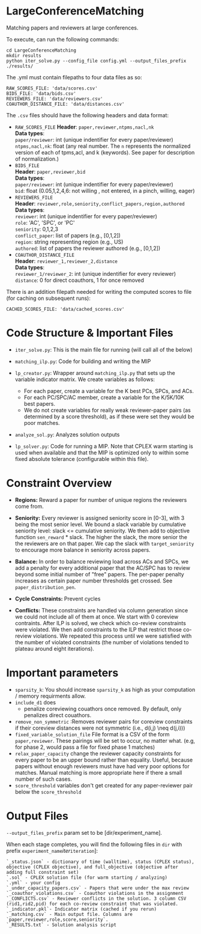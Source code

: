 # LargeConferenceMatching
Matching papers and reviewers at large conferences.

To execute, can run the following commands:
```
cd LargeConferenceMatching
mkdir results
python iter_solve.py --config_file config.yml --output_files_prefix ./results/
```

The .yml must contain filepaths to four data files as so:

```
RAW_SCORES_FILE: 'data/scores.csv'
BIDS_FILE: 'data/bids.csv'
REVIEWERS_FILE: 'data/reviewers.csv'
COAUTHOR_DISTANCE_FILE: 'data/distances.csv'
```

The `.csv` files should have the following headers and data format:
- `RAW_SCORES_FILE`
**Header**: `paper,reviewer,ntpms,nacl,nk`\
**Data types**:\
`paper/reviewer`: int (unique indentifier for every paper/reviewer)\
`ntpms,nacl,nk`: float (any real number. The `n` represents the normalized version of each of tpms,acl, and k (keywords). See paper for description of normalization.)
- `BIDS_FILE`\
**Header**: `paper,reviewer,bid`\
**Data types**:\
`paper/reviewer`: int (unique indentifier for every paper/reviewer)\
`bid`: float (0.05,1,2,4,6: not willing , not entered, in a pinch, willing, eager)
- `REVIEWERS_FILE`\
**Header**: `reviewer,role,seniority,conflict_papers,region,authored`\
**Data types**:\
`reviewer`: int (unique indentifier for every paper/reviewer)\
`role`: 'AC', 'SPC', or 'PC'\
`seniority`: 0,1,2,3\
`conflict_paper`: list of papers (e.g., [0,1,2])\
`region`: string representing region (e.g., US)\
`authored`: list of papers the reviewer authored (e.g., [0,1,2])
- `COAUTHOR_DISTANCE_FILE`\
**Header**: `reviewer_1,reviewer_2,distance`\
**Data types**:\
`reviewer_1/reviewer_2`: int (unique indentifier for every reviewer)\
`distance`: 0 for direct coauthors, 1 for once removed

There is an addition filepath needed for writing the computed scores to file (for caching on subsequent runs):
```
CACHED_SCORES_FILE: 'data/cached_scores.csv'
```


# Code Structure & Important Files
- `iter_solve.py`: This is the main file for running (will call all of the below)

- `matching_ilp.py`: Code for building and writing the MIP
- `lp_creator.py`: Wrapper around `matching_ilp.py` that sets up the variable indicator matrix. We create variables as follows:
    - For each paper, create a variable for the K best PCs, SPCs, and ACs.
    - For each PC/SPC/AC member, create a variable for the K/5K/10K best papers. 
    - We do not create variables for really weak reviewer-paper pairs (as determined by a score threshold), as if these were set they would be poor matches.

- `analyze_sol.py`: Analyzes solution outputs
- `lp_solver.py`: Code for running a MIP. Note that CPLEX warm starting is used when available and that the MIP is optimized only to within some fixed absolute tolerance (configurable within this file).

# Constraint Overview

- **Regions:** Reward a paper for number of unique regions the reviewers come from.

- **Seniority:** Every reviewer is assigned seniority score in [0-3], with 3 being the most senior level. We bound a slack variable by cumulative seniority level: slack <= cumulative seniority. We then add to objective function `sen_reward` * slack. The higher the slack, the more senior the the reviewers are on that paper. We cap the slack with `target_seniority` to encourage more balance in seniority across papers.

- **Balance:** In order to balance reviewing load across ACs and SPCs, we add a penalty for every additional paper that the AC/SPC has to review beyond some initial number of "free" papers. The per-paper penalty increases as certain paper number thresholds get crossed. See `paper_distribution_pen`.

- **Cycle Constraints:** Prevent cycles

- **Conflicts:** These constraints are handled via column generation since we could not include all of them at once. We start with 0 coreview contraints. After ILP is solved, we check which co-review constraints were violated. We then add constraints to the ILP that restrict those co-review violations. We repeated this process until we were satisfied with the number of violated constraints (the number of violations tended to plateau around eight iterations).

# Important parameters

- `sparsity_k`: You should increase `sparsity_k` as high as your computation / memory requirments allow.
- `include_d1` does
    - penalize coreviewing couathors once removed. By default, only penalizes direct couathors.
- `remove_non_symmetric` :Removes reviewer pairs for coreview constraints if their coreview distances were not symmetric (i.e., d(i,j) \neq d(j,i)))
- `fixed_variable_solution_file` File format is a CSV of the form `paper,reviewer`. These pairings will be set to occur, no matter what. (e.g, for phase 2, would pass a file for fixed phase 1 matches)
- `relax_paper_capacity` change the reviewer capacity constraints for every paper to be an upper bound rather than equality. Useful, because papers without enough reviewers must have had very poor options for matches. Manual matching is more appropriate here if there a small number of such cases.
- `score_threshold` variables don't get created for any paper-reviewer pair below the `score_threshold`


# Output Files

`--output_files_prefix` param set to be [dir/experiment_name].

When each stage completes, you will find the following files in `dir` with prefix `experiment_name`_iter_`iteration`]: 
    
    `_status.json` - dictionary of time (walltime), status (CPLEX status), objective (CPLEX objective), and full_objective (objective after adding full constraint set)
    `.sol` - CPLEX solution file (for warm starting / analyzing)
    `.yml` - your config
    `_under_capacity_papers.csv` - Papers that were under the max review
    `_coauthor_violations.csv` - Coauthor violations in the assignment
    `_CONFLICTS.csv` - Reviewer conflicts in the solution. 3 column CSV (rid1,rid2,pid) for each co-review constraint that was violated.
    `_indicator.pkl`- Indicator matrix (cached if you rerun)
    `_matching.csv` - Main output file. Columns are `paper,reviewer,role,score,seniority`.
    `_RESULTS.txt` - Solution analysis script 



